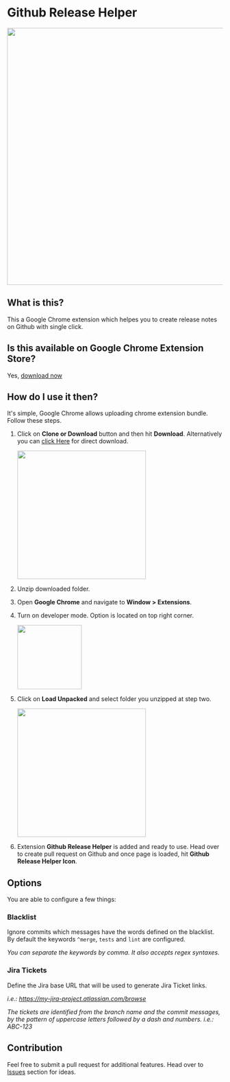 # Github Release Helper

<img src="https://media.giphy.com/media/7JsCLgMABoNIorie9o/giphy.gif" width="600" />

## What is this?

This a Google Chrome extension which helpes you to create release notes on Github with single click.

## Is this available on Google Chrome Extension Store?

Yes, [download now](https://chrome.google.com/webstore/detail/github-release-helper/ofckkfbgolneogmcdokpcnaaijggjnlc?hl=en)

## How do I use it then? 

It's simple, Google Chrome allows uploading chrome extension bundle. Follow these steps.

1. Click on **Clone or Download** button and then hit **Download**. Alternatively you can [click Here](https://github.com/pratiknikam/github-release-helper/archive/master.zip) for direct download.

    <img src="https://user-images.githubusercontent.com/2853953/43041357-ddde3a20-8d2b-11e8-801a-6d43aa947282.png" width="300" />


2. Unzip downloaded folder.

3. Open **Google Chrome** and navigate to **Window > Extensions**.

4. Turn on developer mode. Option is located on top right corner.

    <img src="https://user-images.githubusercontent.com/2853953/43041362-17272760-8d2c-11e8-8827-9f0bdf8de142.png" width="150" />

5. Click on **Load Unpacked** and select folder you unzipped at step two.

    <img src="https://user-images.githubusercontent.com/2853953/43041369-3457acce-8d2c-11e8-97d7-e5f054bb01cf.png" width="300" />

6. Extension **Github Release Helper** is added and ready to use. Head over to create pull request on Github and once page is loaded, hit **Github Release Helper Icon**.

## Options

You are able to configure a few things:

### Blacklist
Ignore commits which messages have the words defined on the blacklist.
By default the keywords `^merge`, `tests` and `lint` are configured.

_You can separate the keywords by comma. It also accepts regex syntaxes._

### Jira Tickets
Define the Jira base URL that will be used to generate Jira Ticket links.

_i.e.: https://my-jira-project.atlassian.com/browse_

_The tickets are identified from the branch name and the commit messages, by the pattern of uppercase letters followed by a dash and numbers. i.e.: ABC-123_

## Contribution

Feel free to submit a pull request for additional features. Head over to [Issues](https://github.com/pratiknikam/github-release-helper/issues) section for ideas.
